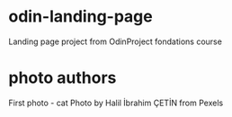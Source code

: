 # odin-landing-page
Landing page project from OdinProject fondations course

# photo authors
First photo - cat Photo by Halil İbrahim ÇETİN from Pexels
